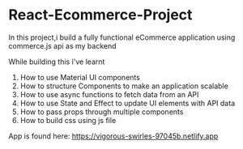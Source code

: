 # React-Ecommerce-Project
In this project,i build a fully functional eCommerce application using commerce.js api as my backend

While building this i've learnt
1. How to use Material UI components
2. How to structure Components to make an application scalable
3. How to use async functions to fetch data from an API
4. How to use State and Effect to update UI elements with API data
5. How to pass props through multiple components
6. How to build css using js file

App is found here: https://vigorous-swirles-97045b.netlify.app
